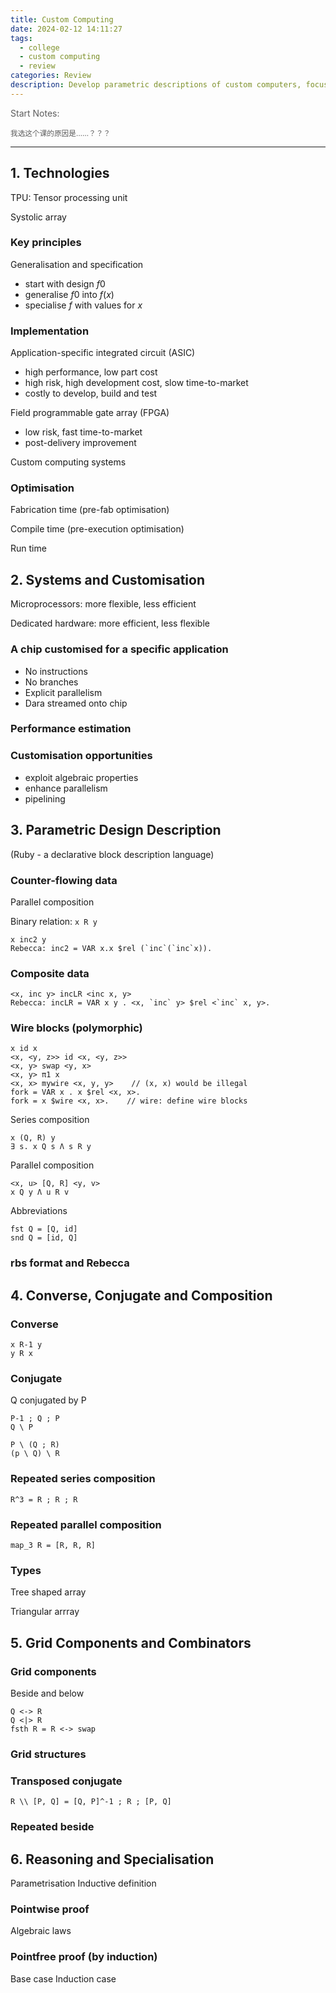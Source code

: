 ```yaml
---
title: Custom Computing
date: 2024-02-12 14:11:27
tags:
  - college
  - custom computing
  - review
categories: Review
description: Develop parametric descriptions of custom computers, focus on analysing, evaluating and simulating custom computers in terms of time and space. 
---
```


<p style="opacity: 0.7;">Start Notes: 

<small style="opacity: 0.7;">

我选这个课的原因是……？？？</small>

---

## 1. Technologies 

TPU: Tensor processing unit

Systolic array

### Key principles
Generalisation and specification 
- start with design $f0$
- generalise $f0$ into $f(x)$
- specialise $f$ with values for $x$

### Implementation 

Application-specific integrated circuit (ASIC)
- high performance, low part cost
- high risk, high development cost, slow time-to-market
- costly to develop, build and test

Field programmable gate array (FPGA)
- low risk, fast time-to-market
- post-delivery improvement

Custom computing systems

### Optimisation

Fabrication time
(pre-fab optimisation)

Compile time
(pre-execution optimisation)

Run time

## 2. Systems and Customisation 

Microprocessors: more flexible, less efficient

Dedicated hardware: more efficient, less flexible

### A chip customised for a specific application

- No instructions
- No branches
- Explicit parallelism 
- Dara streamed onto chip

### Performance estimation

### Customisation opportunities

- exploit algebraic properties
- enhance parallelism
- pipelining

## 3. Parametric Design Description

(Ruby - a declarative block description language)

### Counter-flowing data

Parallel composition

Binary relation: `x R y`

```
x inc2 y 
Rebecca: inc2 = VAR x.x $rel (`inc`(`inc`x)). 
```

### Composite data

```
<x, inc y> incLR <inc x, y> 
Rebecca: incLR = VAR x y . <x, `inc` y> $rel <`inc` x, y>. 
```

### Wire blocks (polymorphic)

```
x id x
<x, <y, z>> id <x, <y, z>>
<x, y> swap <y, x>
<x, y> π1 x
<x, x> mywire <x, y, y>    // (x, x) would be illegal
fork = VAR x . x $rel <x, x>.  
fork = x $wire <x, x>.    // wire: define wire blocks
```

Series composition

```
x (Q, R) y 
∃ s. x Q s Λ s R y
```

Parallel composition

```
<x, u> [Q, R] <y, v> 
x Q y Λ u R v
```

Abbreviations

```
fst Q = [Q, id]
snd Q = [id, Q]
```

### rbs format and Rebecca


## 4. Converse, Conjugate and Composition

### Converse

```
x R-1 y
y R x
```

### Conjugate

Q conjugated by P

```
P-1 ; Q ; P
Q \ P
```

```
P \ (Q ; R)
(p \ Q) \ R
```

### Repeated series composition

```
R^3 = R ; R ; R
```

### Repeated parallel composition

```
map_3 R = [R, R, R]
```

### Types 

Tree shaped array

Triangular arrray

## 5. Grid Components and Combinators 

### Grid components

Beside and below

```
Q <-> R
Q <|> R
fsth R = R <-> swap
```

### Grid structures

### Transposed conjugate

```
R \\ [P, Q] = [Q, P]^-1 ; R ; [P, Q]
```

### Repeated beside

## 6. Reasoning and Specialisation

Parametrisation
Inductive definition

### Pointwise proof

Algebraic laws

### Pointfree proof (by induction)

Base case
Induction case


<!-- ## 7. Sequential Design and Pipelining


## 8. Pipelining: Clustering and Slowdown


## 9. Homomorphism and Bit-level Pipelining


## 10. State Machines and beyond -->




